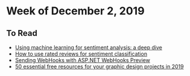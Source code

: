 # Week of December 2, 2019

## To Read

* [Using machine learning for sentiment analysis: a deep dive](https://algorithmia.com/blog/using-machine-learning-for-sentiment-analysis-a-deep-dive)
* [How to use rated reviews for sentiment classification](https://webhose.io/blog/api/how-to-use-rated-reviews-for-sentiment-classification/)
* [Sending WebHooks with ASP.NET WebHooks Preview](https://devblogs.microsoft.com/aspnet/sending-webhooks-with-asp-net-webhooks-preview/)
* [50 essential free resources for your graphic design projects in 2019](https://www.creativeboom.com/resources/50-fresh-essential-and-free-resources-for-your-graphic-design-projects/)
